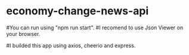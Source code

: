 # economy-change-news-api

#You can run using "npm run start".
#I recomend to use Json Viewer on your browser.

#I builded this app using axios, cheerio and express.
